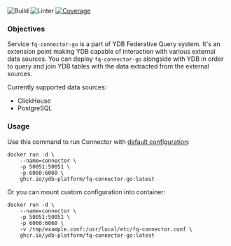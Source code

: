 ![Build](https://github.com/ydb-platform/fq-connector-go/actions/workflows/build.yml/badge.svg)
![Linter](https://github.com/ydb-platform/fq-connector-go/actions/workflows/lint.yml/badge.svg)
[![Coverage](https://codecov.io/github/ydb-platform/fq-connector-go/graph/badge.svg?token=RCXN9X391Y)](https://codecov.io/github/ydb-platform/fq-connector-go)

### Objectives

Service `fq-connector-go` is a part of YDB Federative Query system.
It's an extension point making YDB capable of interaction with various external data sources.
You can deploy `fq-connector-go` alongside with YDB in order to query and join YDB tables 
with the data extracted from the external sources.

Currently supported data sources:
* ClickHouse
* PostgreSQL

### Usage 

Use this command to run Connector with [default configuration](https://github.com/ydb-platform/fq-connector-go/blob/main/example.conf):

```
docker run -d \
    --name=connector \
    -p 50051:50051 \
    -p 6060:6060 \
    ghcr.io/ydb-platform/fq-connector-go:latest
```

Or you can mount custom configuration into container:

```
docker run -d \
    --name=connector \
    -p 50051:50051 \
    -p 6060:6060 \
    -v /tmp/example.conf:/usr/local/etc/fq-connector.conf \
    ghcr.io/ydb-platform/fq-connector-go:latest
```

